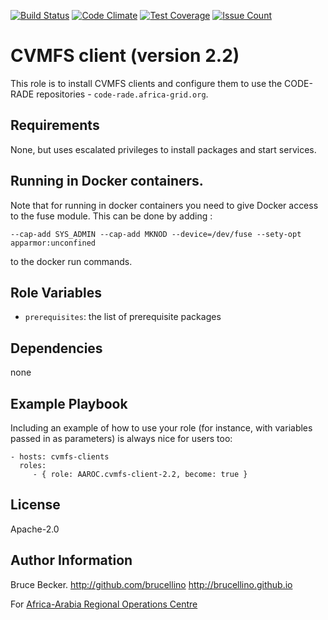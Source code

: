 [![Build Status](https://travis-ci.org/AAROC/cvmfs-client-2.2.svg?branch=master)](https://travis-ci.org/AAROC/cvmfs-client-2.2) [![Code Climate](https://codeclimate.com/github/AAROC/cvmfs-client-2.2/badges/gpa.svg)](https://codeclimate.com/github/AAROC/cvmfs-client-2.2) [![Test Coverage](https://codeclimate.com/github/AAROC/cvmfs-client-2.2/badges/coverage.svg)](https://codeclimate.com/github/AAROC/cvmfs-client-2.2/coverage) [![Issue Count](https://codeclimate.com/github/AAROC/cvmfs-client-2.2/badges/issue_count.svg)](https://codeclimate.com/github/AAROC/cvmfs-client-2.2)

CVMFS client (version 2.2)
=========

This role is to install CVMFS clients and configure them to use the CODE-RADE repositories - `code-rade.africa-grid.org`.

Requirements
------------

None, but uses escalated privileges to install packages and start services.

##  Running in Docker containers.

Note that for running in docker containers you need to give Docker access to the fuse module. This can be done by adding :

```
--cap-add SYS_ADMIN --cap-add MKNOD --device=/dev/fuse --sety-opt apparmor:unconfined
```

to the docker run commands.

Role Variables
--------------

  * `prerequisites`: the list of prerequisite packages


Dependencies
------------

none

Example Playbook
----------------

Including an example of how to use your role (for instance, with variables passed in as parameters) is always nice for users too:

    - hosts: cvmfs-clients
      roles:
         - { role: AAROC.cvmfs-client-2.2, become: true }

License
-------

Apache-2.0

Author Information
------------------

Bruce Becker. http://github.com/brucellino http://brucellino.github.io

For [Africa-Arabia Regional Operations Centre](http://www.africagrid.org)
